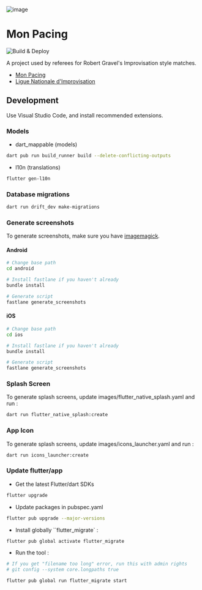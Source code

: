 ![image](https://github.com/user-attachments/assets/ada94008-2fd4-48a2-aece-40b922fa8e11)

# Mon Pacing

![Build & Deploy](https://github.com/frederikstonge/mon-pacing/actions/workflows/build-deploy.yml/badge.svg)

A project used by referees for Robert Gravel's Improvisation style matches.

- [Mon Pacing](https://linktr.ee/monpacing)
- [Ligue Nationale d'Improvisation](https://en.wikipedia.org/wiki/Ligue_nationale_d%27improvisation)

## Development

Use Visual Studio Code, and install recommended extensions.


### Models
- dart_mappable (models)
```bash
dart pub run build_runner build --delete-conflicting-outputs
```

- l10n (translations)
```bash
flutter gen-l10n
```

### Database migrations
```bash
dart run drift_dev make-migrations
``` 

### Generate screenshots
To generate screenshots, make sure you have [imagemagick](https://imagemagick.org/script/download.php).

#### Android
```bash
# Change base path
cd android

# Install fastlane if you haven't already
bundle install

# Generate script
fastlane generate_screenshots
```

#### iOS
```bash
# Change base path
cd ios

# Install fastlane if you haven't already
bundle install

# Generate script
fastlane generate_screenshots
```

### Splash Screen
To generate splash screens, update images/flutter_native_splash.yaml and run :
```bash
dart run flutter_native_splash:create
```

### App Icon
To generate splash screens, update images/icons_launcher.yaml and run :
```bash
dart run icons_launcher:create
```

### Update flutter/app
- Get the latest Flutter/dart SDKs

```bash
flutter upgrade
```

- Update packages in pubspec.yaml

```bash
flutter pub upgrade --major-versions
```

- Install globally ``flutter_migrate` :
```bash
flutter pub global activate flutter_migrate
```

- Run the tool :

```bash
# If you get "filename too long" error, run this with admin rights
# git config --system core.longpaths true

flutter pub global run flutter_migrate start
```
